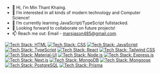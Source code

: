 - 👋 Hi, I’m Min Thant Khaing.
- 👀 I’m interested in all kinds of modern technology and Computer Science!
- 🌱 I’m currently learning JavaScript/TypeScript fullstacked.
- 💞️ Looking forward to collaborate on future projects!
- 📫 Reach me out: Email - marsjason485@gmail.com.
<!---
JasontheOmnivorous/JasontheOmnivorous is a ✨ special ✨ repository because its `README.md` (this file) appears on your GitHub profile.
You can click the Preview link to take a look at your changes.
--->
[![Tech Stack: HTML](https://img.shields.io/badge/HTML-HTML5-E34F26?style=flat&logo=html5)](https://developer.mozilla.org/en-US/docs/Web/HTML)
[![Tech Stack: CSS](https://img.shields.io/badge/CSS3-CSS-1572B6?style=flat&logo=css3)](https://developer.mozilla.org/en-US/docs/Web/CSS)
[![Tech Stack: JavaScript](https://img.shields.io/badge/JavaScript-ES6-F7DF1E?style=flat&logo=javascript)](https://developer.mozilla.org/en-US/docs/Web/JavaScript)
[![Tech Stack: TypeScript](https://img.shields.io/badge/TypeScript-4A90E2?style=flat&logo=typescript)](https://www.typescriptlang.org/)
[![Tech Stack: React](https://img.shields.io/badge/React-61DAFB?style=flat&logo=react)](https://reactjs.org/)
[![Tech Stack: Tailwind CSS](https://img.shields.io/badge/Tailwind_CSS-38B2AC?style=flat&logo=tailwind-css)](https://tailwindcss.com/)
[![Tech Stack: Material-UI](https://img.shields.io/badge/Material_UI-0081CB?style=flat&logo=material-ui)](https://material-ui.com/)
[![Tech Stack: Node.js](https://img.shields.io/badge/Node.js-339933?style=flat&logo=node.js)](https://nodejs.org/)
[![Tech Stack: Express.js](https://img.shields.io/badge/Express.js-000000?style=flat&logo=express)](https://expressjs.com/)
[![Tech Stack: Next.js](https://img.shields.io/badge/Next.js-000000?style=flat&logo=next.js)](https://nextjs.org/)
[![Tech Stack: MongoDB](https://img.shields.io/badge/MongoDB-47A248?style=flat&logo=mongodb)](https://www.mongodb.com/)
[![Tech Stack: Mongoose](https://img.shields.io/badge/Mongoose-47A248?style=flat&logo=mongoose)](https://mongoosejs.com/)
[![Tech Stack: PostgreSQL](https://img.shields.io/badge/PostgreSQL-336791?style=flat&logo=postgresql)](https://www.postgresql.org/)
[![Tech Stack: Prisma](https://img.shields.io/badge/Prisma-2D3748?style=flat)](https://www.prisma.io/)
